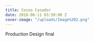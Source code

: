 ```yaml
---
title: Cocoa Casador
date: 2018-06-11 03:59:00 Z
cover-image: "/uploads/Image%202.png"
---
```


Production Design final